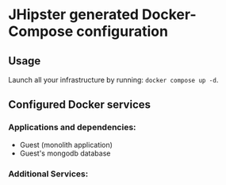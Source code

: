 # JHipster generated Docker-Compose configuration

## Usage

Launch all your infrastructure by running: `docker compose up -d`.

## Configured Docker services

### Applications and dependencies:

- Guest (monolith application)
- Guest's mongodb database

### Additional Services:
